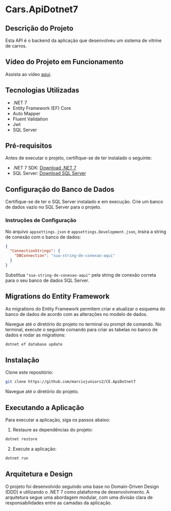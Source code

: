 # Cars.ApiDotnet7

## Descrição do Projeto
Esta API é o backend da aplicação que desenvolveu um sistema de vitrine de carros.

## Vídeo do Projeto em Funcionamento
Assista ao vídeo [aqui]([(https://1drv.ms/v/s!Am1Zv2Sr8JVMgUVUbVi1tQ34kjul?e=tWcfYP)]).

## Tecnologias Utilizadas
- .NET 7
- Entity Framework (EF) Core
- Auto Mapper
- Fluent Validation
- Jwt
- SQL Server

## Pré-requisitos
Antes de executar o projeto, certifique-se de ter instalado o seguinte:

- .NET 7 SDK: [Download .NET 7](link_para_o_download_dotnet_7)
- SQL Server: [Download SQL Server](link_para_o_download_sql_server)

## Configuração do Banco de Dados
Certifique-se de ter o SQL Server instalado e em execução. Crie um banco de dados vazio no SQL Server para o projeto.

### Instruções de Configuração
No arquivo `appsettings.json` e `appsettings.Development.json`, insira a string de conexão com o banco de dados:

```json
{
  "ConnectionStrings": {
    "DBConnection": "sua-string-de-conexao-aqui"
  }
}
```

Substitua `"sua-string-de-conexao-aqui"` pela string de conexão correta para o seu banco de dados SQL Server.

## Migrations do Entity Framework
As migrations do Entity Framework permitem criar e atualizar o esquema do banco de dados de acordo com as alterações no modelo de dados.

Navegue até o diretório do projeto no terminal ou prompt de comando. No terminal, execute o seguinte comando para criar as tabelas no banco de dados e rodar as migrations:

```bash
dotnet ef database update
```

## Instalação
Clone este repositório:
```bash
git clone https://github.com/marciojuniors2/CE.ApiDotnet7
```

Navegue até o diretório do projeto.

## Executando a Aplicação
Para executar a aplicação, siga os passos abaixo:

1. Restaure as dependências do projeto:
```bash
dotnet restore
```

2. Execute a aplicação:
```bash
dotnet run
```

## Arquitetura e Design
O projeto foi desenvolvido seguindo uma base no Domain-Driven Design (DDD) e utilizando o .NET 7 como plataforma de desenvolvimento. A arquitetura segue uma abordagem modular, com uma divisão clara de responsabilidades entre as camadas da aplicação.

